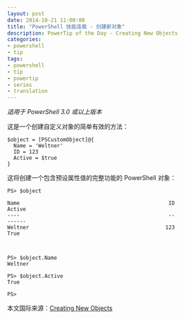 ```yaml
---
layout: post
date: 2014-10-21 11:00:00
title: "PowerShell 技能连载 - 创建新对象"
description: PowerTip of the Day - Creating New Objects
categories:
- powershell
- tip
tags:
- powershell
- tip
- powertip
- series
- translation
---
```

_适用于 PowerShell 3.0 或以上版本_

这是一个创建自定义对象的简单有效的方法：

    $object = [PSCustomObject]@{
      Name = 'Weltner'
      ID = 123
      Active = $true
    } 
    

这将创建一个包含预设属性值的完整功能的 PowerShell 对象：

    PS> $object 
    
    Name                                                ID                    Active
    ----                                                --                    ------
    Weltner                                            123                     True
    
    
    
    PS> $object.Name
    Weltner
    
    PS> $object.Active
    True
    
    PS>

<!--more-->
本文国际来源：[Creating New Objects](http://community.idera.com/powershell/powertips/b/tips/posts/creating-newobjects)
